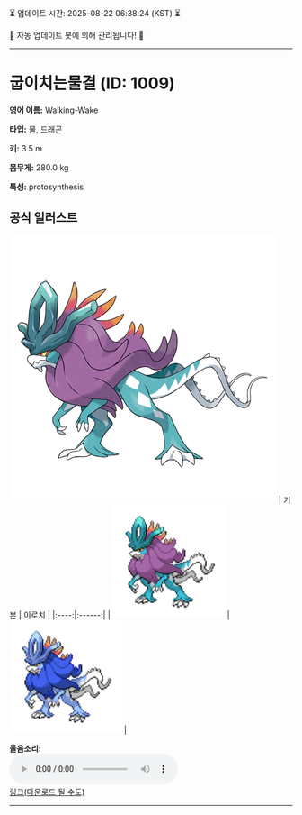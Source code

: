 
⏳ 업데이트 시간: 2025-08-22 06:38:24 (KST) ⏳

🤖 자동 업데이트 봇에 의해 관리됩니다! 🤖

---

# 굽이치는물결 (ID: 1009)
**영어 이름:** Walking-Wake

**타입:** 물, 드래곤

**키:** 3.5 m

**몸무게:** 280.0 kg

**특성:** protosynthesis

## 공식 일러스트
![](https://raw.githubusercontent.com/PokeAPI/sprites/master/sprites/pokemon/other/official-artwork/1009.png)
| 기본 | 이로치 |
|:----:|:------:|
| <img src="https://raw.githubusercontent.com/PokeAPI/sprites/master/sprites/pokemon/1009.png" width="200"> | <img src="https://raw.githubusercontent.com/PokeAPI/sprites/master/sprites/pokemon/shiny/1009.png" width="200"> |

**울음소리:**<br><audio controls src="https://raw.githubusercontent.com/PokeAPI/cries/main/cries/pokemon/latest/1009.ogg"></audio><br> [링크(다운로드 될 수도)](https://raw.githubusercontent.com/PokeAPI/cries/main/cries/pokemon/latest/1009.ogg)


---
